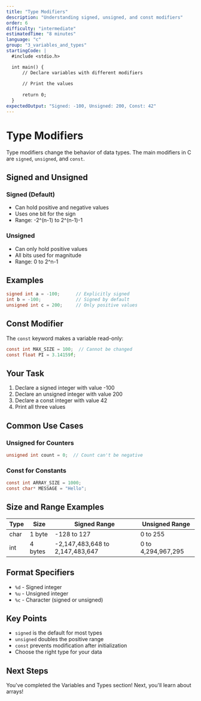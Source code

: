 ```yaml
---
title: "Type Modifiers"
description: "Understanding signed, unsigned, and const modifiers"
order: 6
difficulty: "intermediate"
estimatedTime: "8 minutes"
language: "c"
group: "3_variables_and_types"
startingCode: |
  #include <stdio.h>

  int main() {
      // Declare variables with different modifiers
      
      // Print the values
      
      return 0;
  }
expectedOutput: "Signed: -100, Unsigned: 200, Const: 42"
---
```


# Type Modifiers

Type modifiers change the behavior of data types. The main modifiers in C are `signed`, `unsigned`, and `const`.

## Signed and Unsigned

### Signed (Default)

- Can hold positive and negative values
- Uses one bit for the sign
- Range: -2^(n-1) to 2^(n-1)-1

### Unsigned

- Can only hold positive values
- All bits used for magnitude
- Range: 0 to 2^n-1

## Examples

```c
signed int a = -100;      // Explicitly signed
int b = -100;             // Signed by default
unsigned int c = 200;     // Only positive values
```

## Const Modifier

The `const` keyword makes a variable read-only:

```c
const int MAX_SIZE = 100;  // Cannot be changed
const float PI = 3.14159f;
```

## Your Task

1. Declare a signed integer with value -100
2. Declare an unsigned integer with value 200
3. Declare a const integer with value 42
4. Print all three values

## Common Use Cases

### Unsigned for Counters

```c
unsigned int count = 0;  // Count can't be negative
```

### Const for Constants

```c
const int ARRAY_SIZE = 1000;
const char* MESSAGE = "Hello";
```

## Size and Range Examples

| Type | Size    | Signed Range                    | Unsigned Range     |
| ---- | ------- | ------------------------------- | ------------------ |
| char | 1 byte  | -128 to 127                     | 0 to 255           |
| int  | 4 bytes | -2,147,483,648 to 2,147,483,647 | 0 to 4,294,967,295 |

## Format Specifiers

- `%d` - Signed integer
- `%u` - Unsigned integer
- `%c` - Character (signed or unsigned)

## Key Points

- `signed` is the default for most types
- `unsigned` doubles the positive range
- `const` prevents modification after initialization
- Choose the right type for your data

## Next Steps

You've completed the Variables and Types section! Next, you'll learn about arrays!


